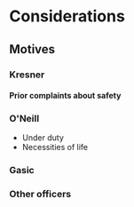 # Considerations

## Motives


### Kresner

#### Prior complaints about safety


### O'Neill

- Under duty
- Necessities of life
  
### Gasic


### Other officers